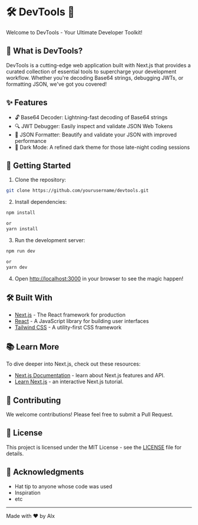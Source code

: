 # 🛠️ DevTools 🚀

Welcome to DevTools - Your Ultimate Developer Toolkit!

## 🌟 What is DevTools?

DevTools is a cutting-edge web application built with Next.js that provides a curated collection of essential tools to supercharge your development workflow. Whether you're decoding Base64 strings, debugging JWTs, or formatting JSON, we've got you covered!

## ✨ Features

- 🔓 Base64 Decoder: Lightning-fast decoding of Base64 strings
- 🔍 JWT Debugger: Easily inspect and validate JSON Web Tokens
- 🎨 JSON Formatter: Beautify and validate your JSON with improved performance
- 🌙 Dark Mode: A refined dark theme for those late-night coding sessions

## 🚀 Getting Started

1. Clone the repository:
```bash
git clone https://github.com/yourusername/devtools.git
```

2. Install dependencies:
```bash
npm install

or
yarn install
```

3. Run the development server:
```bash
npm run dev

or
yarn dev
```
    
4. Open [http://localhost:3000](http://localhost:3000) in your browser to see the magic happen!

## 🛠️ Built With

- [Next.js](https://nextjs.org/) - The React framework for production
- [React](https://reactjs.org/) - A JavaScript library for building user interfaces
- [Tailwind CSS](https://tailwindcss.com/) - A utility-first CSS framework

## 📚 Learn More

To dive deeper into Next.js, check out these resources:

- [Next.js Documentation](https://nextjs.org/docs) - learn about Next.js features and API.
- [Learn Next.js](https://nextjs.org/learn) - an interactive Next.js tutorial.

## 🤝 Contributing

We welcome contributions! Please feel free to submit a Pull Request.

## 📝 License

This project is licensed under the MIT License - see the [LICENSE](LICENSE) file for details.

## 🙏 Acknowledgments

- Hat tip to anyone whose code was used
- Inspiration
- etc

---

Made with ❤️ by Alx